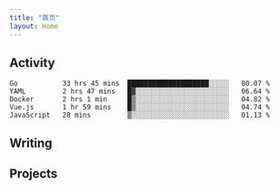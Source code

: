 ```yaml
---
title: "首页"
layout: Home
---
```


## Activity
<!--START_SECTION:waka-->
```text
Go           33 hrs 45 mins  ████████████████████░░░░░   80.07 % 
YAML         2 hrs 47 mins   █▓░░░░░░░░░░░░░░░░░░░░░░░   06.64 % 
Docker       2 hrs 1 min     █▒░░░░░░░░░░░░░░░░░░░░░░░   04.82 % 
Vue.js       1 hr 59 mins    █▒░░░░░░░░░░░░░░░░░░░░░░░   04.74 % 
JavaScript   28 mins         ▒░░░░░░░░░░░░░░░░░░░░░░░░   01.13 % 
```
<!--END_SECTION:waka-->

## Writing
<PindedPosts />

## Projects
<Projects />
